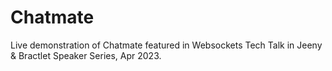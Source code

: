 # Chatmate 
Live demonstration of Chatmate featured in Websockets Tech Talk in Jeeny & Bractlet Speaker Series, Apr 2023.
